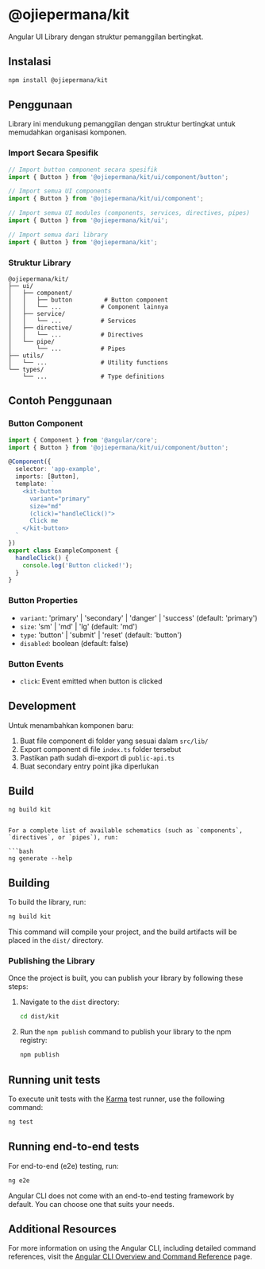 # @ojiepermana/kit

Angular UI Library dengan struktur pemanggilan bertingkat.

## Instalasi

```bash
npm install @ojiepermana/kit
```

## Penggunaan

Library ini mendukung pemanggilan dengan struktur bertingkat untuk memudahkan organisasi komponen.

### Import Secara Spesifik

```typescript
// Import button component secara spesifik
import { Button } from '@ojiepermana/kit/ui/component/button';

// Import semua UI components
import { Button } from '@ojiepermana/kit/ui/component';

// Import semua UI modules (components, services, directives, pipes)
import { Button } from '@ojiepermana/kit/ui';

// Import semua dari library
import { Button } from '@ojiepermana/kit';
```

### Struktur Library

```
@ojiepermana/kit/
├── ui/
│   ├── component/
│   │   ├── button         # Button component
│   │   └── ...           # Component lainnya
│   ├── service/
│   │   └── ...           # Services
│   ├── directive/
│   │   └── ...           # Directives
│   └── pipe/
│       └── ...           # Pipes
├── utils/
│   └── ...               # Utility functions
└── types/
    └── ...               # Type definitions
```

## Contoh Penggunaan

### Button Component

```typescript
import { Component } from '@angular/core';
import { Button } from '@ojiepermana/kit/ui/component/button';

@Component({
  selector: 'app-example',
  imports: [Button],
  template: `
    <kit-button 
      variant="primary" 
      size="md"
      (click)="handleClick()">
      Click me
    </kit-button>
  `
})
export class ExampleComponent {
  handleClick() {
    console.log('Button clicked!');
  }
}
```

### Button Properties

- `variant`: 'primary' | 'secondary' | 'danger' | 'success' (default: 'primary')
- `size`: 'sm' | 'md' | 'lg' (default: 'md')
- `type`: 'button' | 'submit' | 'reset' (default: 'button')
- `disabled`: boolean (default: false)

### Button Events

- `click`: Event emitted when button is clicked

## Development

Untuk menambahkan komponen baru:

1. Buat file component di folder yang sesuai dalam `src/lib/`
2. Export component di file `index.ts` folder tersebut
3. Pastikan path sudah di-export di `public-api.ts`
4. Buat secondary entry point jika diperlukan

## Build

```bash
ng build kit
```
```

For a complete list of available schematics (such as `components`, `directives`, or `pipes`), run:

```bash
ng generate --help
```

## Building

To build the library, run:

```bash
ng build kit
```

This command will compile your project, and the build artifacts will be placed in the `dist/` directory.

### Publishing the Library

Once the project is built, you can publish your library by following these steps:

1. Navigate to the `dist` directory:
   ```bash
   cd dist/kit
   ```

2. Run the `npm publish` command to publish your library to the npm registry:
   ```bash
   npm publish
   ```

## Running unit tests

To execute unit tests with the [Karma](https://karma-runner.github.io) test runner, use the following command:

```bash
ng test
```

## Running end-to-end tests

For end-to-end (e2e) testing, run:

```bash
ng e2e
```

Angular CLI does not come with an end-to-end testing framework by default. You can choose one that suits your needs.

## Additional Resources

For more information on using the Angular CLI, including detailed command references, visit the [Angular CLI Overview and Command Reference](https://angular.dev/tools/cli) page.
